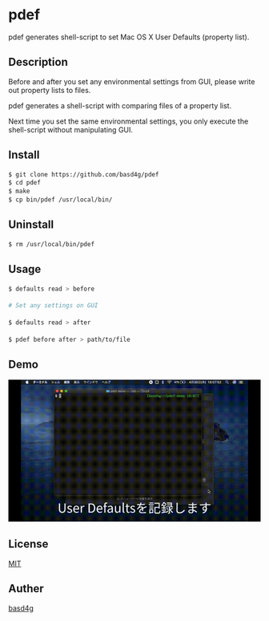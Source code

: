 # pdef

pdef generates shell-script to set Mac OS X User Defaults (property list).

## Description

Before and after you set any environmental settings from GUI, please write out property lists to files.

pdef generates a shell-script with comparing files of a property list.

Next time you set the same environmental settings, you only execute the shell-script without manipulating GUI.

## Install

```sh
$ git clone https://github.com/basd4g/pdef
$ cd pdef
$ make
$ cp bin/pdef /usr/local/bin/
```

## Uninstall

```sh
$ rm /usr/local/bin/pdef 
```

## Usage

```sh
$ defaults read > before

# Set any settings on GUI

$ defaults read > after

$ pdef before after > path/to/file
```

## Demo

![demo movie](demo.gif)

## License

[MIT](https://github.com/basd4g/pdef/blob/master/LICENSE)

## Auther

[basd4g](https://github.com/basd4g)


